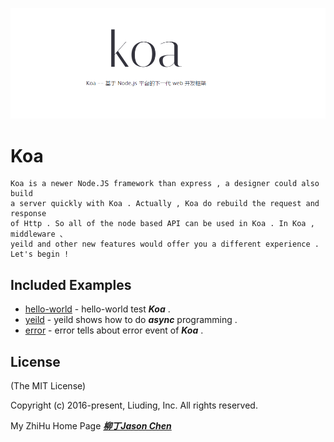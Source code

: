 
![logo](./imgs/logo.png)
	
# Koa
	
	Koa is a newer Node.JS framework than express , a designer could also build 
	a server quickly with Koa . Actually , Koa do rebuild the request and response
	of Http . So all of the node based API can be used in Koa . In Koa , middleware 、
	yeild and other new features would offer you a different experience . Let's begin !


## Included Examples

 - [hello-world](hello-world) - hello-world test ***Koa*** .
 - [yeild](yeild) - yeild shows how to do ***async*** programming .
 - [error](error) - error tells about error event of ***Koa*** .


## License

(The MIT License)

Copyright (c) 2016-present, Liuding, Inc.
All rights reserved.

My ZhiHu Home Page ***[柳丁Jason Chen](https://www.zhihu.com/people/liu-ding-jasonchen)*** 
